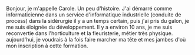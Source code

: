 Bonjour, je m'appelle Carole.
Un peu d'histoire.
J'ai démarré comme informaticienne dans un service d'informatique industrielle (conduite de process) dans la sidérurgie il y a un temps certain, puis j'ai pris du galon, je me suis éloignée du développement. Il y a environ 10 ans, je me suis reconvertie dans l'horticulture et la fleuristerie, métier très physique.
aujourd'hui, je voudrais à la fois faire marcher ma tête et mes jambes d'où mon inscription à cette formation.
